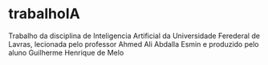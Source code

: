 # trabalhoIA

Trabalho da disciplina de Inteligencia Artificial da Universidade Ferederal de Lavras, lecionada pelo professor Ahmed Ali Abdalla Esmin e produzido pelo aluno Guilherme Henrique de Melo
